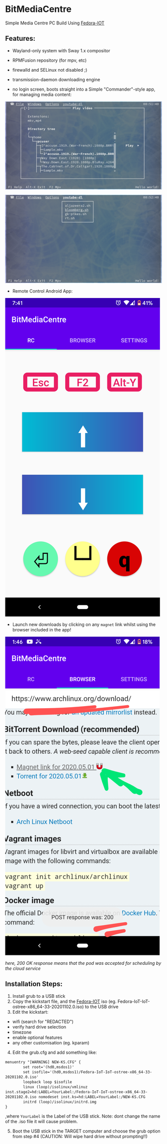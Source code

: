 # BitMediaCentre
Simple Media Centre PC Build Using [Fedora-IOT](https://getfedora.org/en/iot/)

## Features:

  * Wayland-only system with Sway 1.x compositor

  * RPMFusion repository (for mpv, etc)

  * firewalld and SELinux not disabled ;)

  * transmission-daemon downloading engine

  * no login screen, boots straight into a Simple "Commander"-style app, for managing media content:

![mymc-mpv.png](mymc-mpv.png) 

![mymc-youtube-dl.png](mymc-youtube-dl.png)

  * Remote Control Android App:

![resize_Screenshot_20200517-074115.png](resize_Screenshot_20200517-074115.png)

  * Launch new downloads by clicking on any `magnet` link whilst using the browser included in the app!
    
![resize_Screenshot_20200517-134658.png](resize_Screenshot_20200517-134658.png)

*here, 200 OK response means that the pod was accepted for scheduling by the cloud service*


## Installation Steps:

1. Install grub to a USB stick
2. Copy the kickstart file, and the [Fedora-IOT](https://getfedora.org/en/iot/) iso (eg. Fedora-IoT-IoT-ostree-x86_64-33-20201102.0.iso) to the USB drive
3. Edit the kickstart:
  - wifi (search for "REDACTED")
  - verify hard drive selection
  - timezone
  - enable optional features
  - any other customisation (eg. kparam)
4. Edit the grub.cfg and add something like:
```
menuentry "[WARNING] NEW-KS.CFG" {
        set root='(hd0,msdos1)'
        set isofile='(hd0,msdos1)/Fedora-IoT-IoT-ostree-x86_64-33-20201102.0.iso'
        loopback loop $isofile
        linux (loop)/isolinux/vmlinuz inst.stage2=hd:LABEL=YourLabel:/Fedora-IoT-IoT-ostree-x86_64-33-20201102.0.iso nomodeset inst.ks=hd:LABEL=YourLabel:/NEW-KS.CFG
        initrd (loop)/isolinux/initrd.img
}
```
,where `YourLabel` is the Label of the USB stick. Note: dont change the name of the .iso file it will cause problem.

5. Boot the USB stick in the TARGET computer and choose the grub option from step #4 (CAUTION: Will wipe hard drive without prompting!!)



